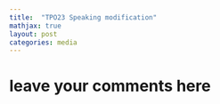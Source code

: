 ```yaml
---
title:  "TPO23 Speaking modification"
mathjax: true
layout: post
categories: media
---
```


# leave your comments here




